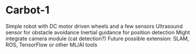 # Carbot-1
Simple robot with DC motor driven wheels and a few sensors
Ultrasound sensor for obstacle avoidance
Inertial guidance for position detection
Might integrate camera module (cat detection?)
Future possible extension: SLAM, ROS, TensorFlow or other ML/AI tools
